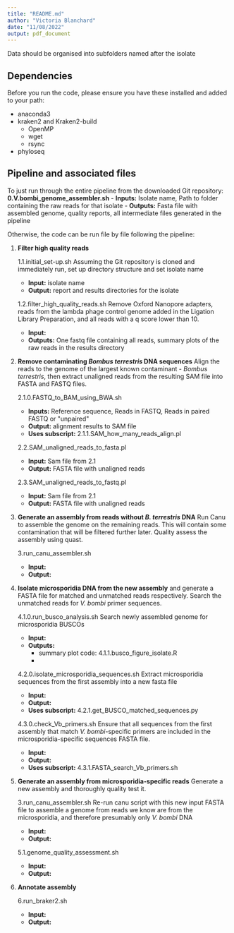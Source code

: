 ```yaml
---
title: "README.md"
author: "Victoria Blanchard"
date: "11/08/2022"
output: pdf_document
---
```


Data should be organised into subfolders named after the isolate

## Dependencies 
Before you run the code, please ensure you have these installed and added to your path:

   - anaconda3 
   - kraken2 and Kraken2-build
      - OpenMP
      - wget
      - rsync
   - phyloseq  

## Pipeline and associated files 

To just run through the entire pipeline from the downloaded Git repository: 
   **0.V.bombi_genome_assembler.sh**
      - **Inputs:** Isolate name, Path to folder containing the raw reads for that isolate
      - **Outputs:** Fasta file with assembled genome, quality reports, all intermediate files generated in the pipeline 

Otherwise, the code can be run file by file following the pipeline:
   
1. **Filter high quality reads**
   
   1.1.initial_set-up.sh
      Assuming the Git repository is cloned and immediately run, set up directory structure and set isolate name
      - **Input:** isolate name
      - **Output:** report and results directories for the isolate

   
   1.2.filter_high_quality_reads.sh
      Remove Oxford Nanopore adapters, reads from the lambda phage control genome added in the Ligation Library Preparation, and all reads with a q score lower than 10. 
      - **Input:** 
      - **Outputs:** One fastq file containing all reads, summary plots of the raw reads in the results directory

2. **Remove contaminating *Bombus terrestris* DNA sequences**
   Align the reads to the genome of the largest known contaminant - *Bombus terrestris*, then extract unaligned reads from the resulting SAM file into FASTA and FASTQ files. 

   2.1.0.FASTQ_to_BAM_using_BWA.sh
      - **Inputs:** Reference sequence, Reads in FASTQ, Reads in paired FASTQ or "unpaired"
      - **Output:** alignment results to SAM file
      - **Uses subscript:** 2.1.1.SAM_how_many_reads_align.pl

   2.2.SAM_unaligned_reads_to_fasta.pl
      - **Input:** Sam file from 2.1
      - **Output:** FASTA file with unaligned reads
   
   2.3.SAM_unaligned_reads_to_fastq.pl
      - **Input:** Sam file from 2.1
      - **Output:** FASTA file with unaligned reads

3. **Generate an assembly from reads without *B. terrestris* DNA**
   Run Canu to assemble the genome on the remaining reads. This will contain some contamination that will be filtered further later. Quality assess the assembly using quast.

   3.run_canu_assembler.sh
      - **Input:** 
      - **Output:**

4. **Isolate microsporidia DNA from the new assembly**
    and generate a FASTA file for matched and unmatched reads respectively. Search the unmatched reads for *V. bombi* primer sequences. 
   
   4.1.0.run_busco_analysis.sh
      Search newly assembled genome for microsporidia BUSCOs
      - **Input:** 
      - **Outputs:** 
         - summary plot code: 4.1.1.busco_figure_isolate.R
         - 

   4.2.0.isolate_microsporidia_sequences.sh
      Extract microsporidia sequences from the first assembly into a new fasta file
      - **Input:** 
      - **Output:**
      - **Uses subscript:** 4.2.1.get_BUSCO_matched_sequences.py

   4.3.0.check_Vb_primers.sh
      Ensure that all sequences from the first assembly that match *V. bombi*-specific primers are included in the microsporidia-specific sequences FASTA file.      
      - **Input:** 
      - **Output:**
      - **Uses subscript:** 4.3.1.FASTA_search_Vb_primers.sh
   
5. **Generate an assembly from microsporidia-specific reads**
   Generate a new assembly and thoroughly quality test it. 

   3.run_canu_assembler.sh
       Re-run canu script with this new input FASTA file to assemble a genome from reads we know are from the microsporidia, and therefore presumably only *V. bombi* DNA
      - **Input:** 
      - **Output:**

   5.1.genome_quality_assessment.sh
      - **Input:** 
      - **Output:**

6. **Annotate assembly**

   6.run_braker2.sh
      - **Input:** 
      - **Output:**
